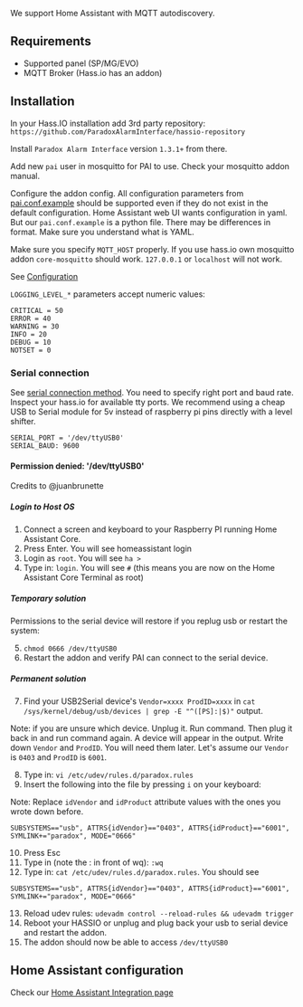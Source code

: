 We support Home Assistant with MQTT autodiscovery.

## Requirements
- Supported panel (SP/MG/EVO)
- MQTT Broker (Hass.io has an addon)

## Installation

In your Hass.IO installation add 3rd party repository: `https://github.com/ParadoxAlarmInterface/hassio-repository`

Install `Paradox Alarm Interface` version `1.3.1+` from there.

Add new `pai` user in mosquitto for PAI to use. Check your mosquitto addon manual.

Configure the addon config. All configuration parameters from [pai.conf.example](https://github.com/ParadoxAlarmInterface/pai/blob/master/config/pai.conf.example) should be supported even if they do not exist in the default configuration. Home Assistant web UI wants configuration in yaml. But our `pai.conf.example` is a python file. There may be differences in format. Make sure you understand what is YAML.

Make sure you specify `MQTT_HOST` properly. If you use hass.io own mosquitto addon `core-mosquitto` should work. `127.0.0.1` or `localhost` will not work.

See [Configuration](./Configuration)

`LOGGING_LEVEL_*` parameters accept numeric values:
```
CRITICAL = 50
ERROR = 40
WARNING = 30
INFO = 20
DEBUG = 10
NOTSET = 0
```

### Serial connection

See [serial connection method](./Connection-methods#serial-connection). You need to specify right port and baud rate. Inspect your hass.io for available tty ports. We recommend using a cheap USB to Serial module for 5v instead of raspberry pi pins directly with a level shifter.
```
SERIAL_PORT = '/dev/ttyUSB0'
SERIAL_BAUD: 9600
```

#### Permission denied: '/dev/ttyUSB0'

Credits to @juanbrunette

##### Login to Host OS
1) Connect a screen and keyboard to your Raspberry PI running Home Assistant Core.
2) Press Enter. You will see homeassistant login
3) Login as `root`. You will see `ha >`
4) Type in: `login`. You will see `#` (this means you are now on the Home Assistant Core Terminal as root)

##### Temporary solution
Permissions to the serial device will restore if you replug usb or restart the system:

5) `chmod 0666 /dev/ttyUSB0`
6) Restart the addon and verify PAI can connect to the serial device.

##### Permanent solution
7) Find your USB2Serial device's `Vendor=xxxx ProdID=xxxx` in `cat /sys/kernel/debug/usb/devices | grep -E "^([PS]:|$)"` output.

Note: if you are unsure which device. Unplug it. Run command. Then plug it back in and run command again. A device will appear in the output.
Write down `Vendor` and `ProdID`. You will need them later. Let's assume our `Vendor` is `0403` and `ProdID` is `6001`.

8) Type in: `vi /etc/udev/rules.d/paradox.rules`
9) Insert the following into the file by pressing `i` on your keyboard:

Note: Replace `idVendor` and `idProduct` attribute values with the ones you wrote down before.

```
SUBSYSTEMS=="usb", ATTRS{idVendor}=="0403", ATTRS{idProduct}=="6001", SYMLINK+="paradox", MODE="0666"
```

10) Press Esc
11) Type in (note the : in front of wq): `:wq`
12) Type in: `cat /etc/udev/rules.d/paradox.rules`. You should see
```
SUBSYSTEMS=="usb", ATTRS{idVendor}=="0403", ATTRS{idProduct}=="6001", SYMLINK+="paradox", MODE="0666"
```
13) Reload udev rules: `udevadm control --reload-rules && udevadm trigger`
14) Reboot your HASSIO or unplug and plug back your usb to serial device and restart the addon.
15) The addon should now be able to access `/dev/ttyUSB0`

## Home Assistant configuration
Check our [Home Assistant Integration page](./Home-Assistant-integration#homeassistant-keypad)

